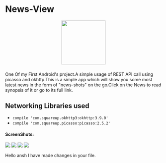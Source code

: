# News-View

<h5 align="center">
<img src="https://github.com/chaostools/News-View/blob/master/screen%20shots/ic_launcher-web.png" height="142" width="142" >
</h5>

One Of my First Android's project.A simple usage of REST API call using picasso and okhttp.This is a simple app which will show you some most latest news in the form of "news-shots" on the go.Click on the News to read synopsis of it or go to its full link.
## Networking Libraries used
- `compile 'com.squareup.okhttp3:okhttp:3.9.0'`
-  `compile 'com.squareup.picasso:picasso:2.5.2'`

#### ScreenShots:
<img src="https://github.com/chaostools/News-View/blob/master/screen%20shots/Screenshot_2017-12-28-23-11-15.png" >
<img src="https://github.com/chaostools/News-View/blob/master/screen%20shots/Screenshot_2017-12-28-23-11-42.png" >
<img src= "https://github.com/chaostools/News-View/blob/master/screen%20shots/Screenshot_2017-12-28-23-11-30.png" >
<img src="https://github.com/chaostools/News-View/blob/master/screen%20shots/Screenshot_2017-12-28-23-06-06.png" >








Hello ansh I have made changes in your file.